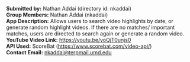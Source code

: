 **Submitted by:** Nathan Addai (directory id: nkaddai)  
**Group Members:** Nathan Addai (nkaddai)  
**App Description:** Allows users to search video highlights by date, or generate random highlight videos. 
If there are no matches/ important matches, users are directed to search again or generate a random video.  
**YouTube Video Link:** https://youtu.be/yoQjT0unjs0  
**API Used:** ScoreBat (https://www.scorebat.com/video-api/)  
**Contact Email:** nkaddai@terpmail.umd.edu  